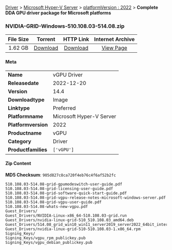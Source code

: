 
[Driver](/README.md)  >  [Microsoft Hyper-V Server](/index/Driver/Microsoft_Hyper-V_Server.md)  >  [platformVersion : 2022](/index/Driver/Microsoft_Hyper-V_Server/2022.md)  >  **Complete DDA GPU driver package for Microsoft platforms**


### NVIDIA-GRID-Windows-510.108.03-514.08.zip

| **File Size** | **Torrent**  | **HTTP Link** | **Internet Archive** |
|:-------------:|:------------:|:-------------:|:--------------------:|
| 1.62 GB |  [Download](https://archive.org/download/nvgpu_NVIDIA-GRID-Windows-510.108.03-514.08.zip/nvgpu_NVIDIA-GRID-Windows-510.108.03-514.08.zip_archive.torrent)       | [Download](https://archive.org/compress/nvgpu_NVIDIA-GRID-Windows-510.108.03-514.08.zip) | [View Page](https://archive.org/details/nvgpu_NVIDIA-GRID-Windows-510.108.03-514.08.zip)       |

#### Meta

<table>
<tr><td><strong>Name</strong></td><td>vGPU Driver</td></tr>
<tr><td><strong>Releasedate</strong></td><td>2022-12-20</td></tr>
<tr><td><strong>Version</strong></td><td>14.4</td></tr>
<tr><td><strong>Downloadtype</strong></td><td>Image</td></tr>
<tr><td><strong>Linktype</strong></td><td>Preferred</td></tr>
<tr><td><strong>Platformname</strong></td><td>Microsoft Hyper-V Server</td></tr>
<tr><td><strong>Platformversion</strong></td><td>2022</td></tr>
<tr><td><strong>Productname</strong></td><td>vGPU</td></tr>
<tr><td><strong>Category</strong></td><td>Driver</td></tr>
<tr><td><strong>Productfamilies</strong></td><td><code>['vGPU']</code></td></tr>
</table>

#### Zip Content

**MD5 Checksum**: `905d827c8ca720f4eb76c4f6af52b2fc`

```text
510.108.03-514.08-grid-gpumodeswitch-user-guide.pdf
510.108.03-514.08-grid-licensing-user-guide.pdf
510.108.03-514.08-grid-software-quick-start-guide.pdf
510.108.03-514.08-grid-vgpu-release-notes-microsoft-windows-server.pdf
510.108.03-514.08-grid-vgpu-user-guide.pdf
510.108.03-514.08-whats-new-vgpu.pdf
Guest_Drivers/
Guest_Drivers/NVIDIA-Linux-x86_64-510.108.03-grid.run
Guest_Drivers/nvidia-linux-grid-510_510.108.03_amd64.deb
Guest_Drivers/514.08_grid_win10_win11_server2019_server2022_64bit_international.exe
Guest_Drivers/nvidia-linux-grid-510-510.108.03-1.x86_64.rpm
Signing_Keys/
Signing_Keys/vgpu_rpm_publickey.pub
Signing_Keys/vgpu_debian_publickey.pub
```